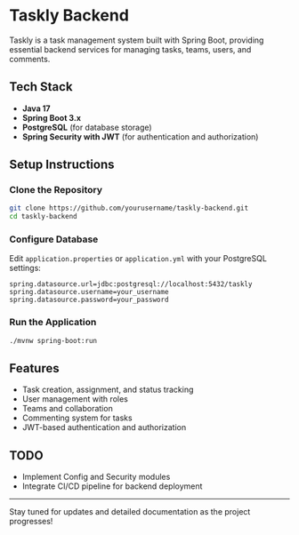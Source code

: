 # Taskly Backend

Taskly is a task management system built with Spring Boot, providing essential backend services for managing tasks, teams, users, and comments.

## Tech Stack
- **Java 17**
- **Spring Boot 3.x**
- **PostgreSQL** (for database storage)
- **Spring Security with JWT** (for authentication and authorization)

## Setup Instructions

### Clone the Repository
```bash
git clone https://github.com/yourusername/taskly-backend.git
cd taskly-backend
```

### Configure Database
Edit `application.properties` or `application.yml` with your PostgreSQL settings:
```properties
spring.datasource.url=jdbc:postgresql://localhost:5432/taskly
spring.datasource.username=your_username
spring.datasource.password=your_password
```

### Run the Application
```bash
./mvnw spring-boot:run
```

## Features
- Task creation, assignment, and status tracking
- User management with roles
- Teams and collaboration
- Commenting system for tasks
- JWT-based authentication and authorization

## TODO
- Implement Config and Security modules
- Integrate CI/CD pipeline for backend deployment

---

Stay tuned for updates and detailed documentation as the project progresses!
